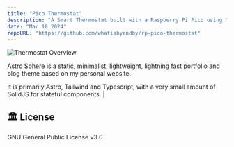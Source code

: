 ```yaml
---
title: "Pico Thermostat"
description: "A Smart Thermostat built with a Raspberry Pi Pico using MQTT"
date: "Mar 18 2024"
repoURL: "https://github.com/whatisbyandby/rp-pico-thermostat"
---
```


![Thermostat Overview](/thermostat-overview-light.webp)

Astro Sphere is a static, minimalist, lightweight, lightning fast portfolio and blog theme based on my personal website.

It is primarily Astro, Tailwind and Typescript, with a very small amount of SolidJS for stateful components.
                   |

## 🏛️ License

GNU General Public License v3.0